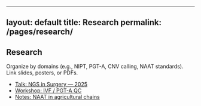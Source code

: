 
---
layout: default
title: Research
permalink: /pages/research/
---
<section class="page">
  <h1>Research</h1>
  <p>Organize by domains (e.g., NIPT, PGT-A, CNV calling, NAAT standards). Link slides, posters, or PDFs.</p>
  <ul>
    <li><a href="#">Talk: NGS in Surgery — 2025</a></li>
    <li><a href="#">Workshop: IVF / PGT-A QC</a></li>
    <li><a href="#">Notes: NAAT in agricultural chains</a></li>
  </ul>
</section>
